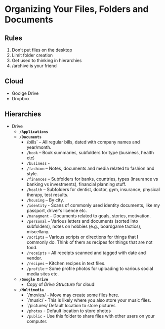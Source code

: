 # Organizing Your Files, Folders and Documents

## Rules

1. Don’t put files on the desktop
2. Limit folder creation
3. Get used to thinking in hierarchies
4. /archive is your friend

## Cloud

- Goolge Drive
- Dropbox

## Hierarchies

- Drive
  - **`/Applications`**
  - **`/Documents`**
    - /bills` – All regular bills, dated with company names and year/month.
    - `/book` – Book summaries, subfolders for type (business, health etc)
    - `/business` - 
    - `/fashion` – Notes, documents and media related to fashion and style.
    - `/finances` – Subfolders for banks, countries, types (insurance vs banking vs investments), financial planning stuff.
    - `/health` – Subfolders for dentist, doctor, gym, insurance, physical therapy, test results.
    - `/housing` – By city.
    - `/identity` - Scans of commonly used identity documents, like my passport, driver’s licence etc.
    - `/managment` – Documents related to goals, stories, motivation.
    - `/personal` – Various letters and documents (sorted into subfolders), notes on hobbies (e.g., boardgame tactics), miscellany.
    - `/scripts` – Various scripts or directions for things that I commonly do. Think of them as recipes for things that are not food.
    - `/receipts` – All receipts scanned and tagged with date and vendor.
    - `/recipes` – Kitchen recipes in text files.
    - `/profile` – Some profile photos for uploading to various social media sites etc.
  - **`/Google Drive`**
    - Copy of *Drive Structure* for cloud
  - **`/Multimedia`**
    - `/movies/ -  Move may create some files here.
    - `/music/ -  This is likely where you also store your music files.
    - `/pictures/ Default location to store pictures
    - `/photos` - Default location to store photos
    - `/public` - Use this folder to share files with other users on your computer.
    
